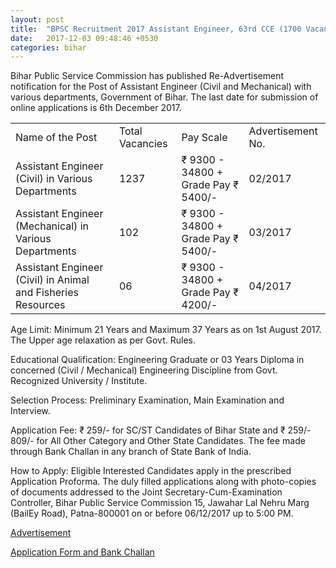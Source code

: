 ```yaml
---
layout: post
title:  "BPSC Recruitment 2017 Assistant Engineer, 63rd CCE (1700 Vacancies Opening)"
date:   2017-12-03 09:48:46 +0530
categories: bihar
---
```


Bihar Public Service Commission has published Re-Advertisement notification for the Post of Assistant Engineer (Civil and Mechanical) with various departments, Government of Bihar. The last date for submission of online applications is 6th December 2017.


<div class="table-responsive">
  <table class="table table-bordered">
    <tr>
      <td>Name of the Post</td>
      <td>Total Vacancies</td>
      <td>Pay Scale</td>
      <td>Advertisement No.</td>
    </tr> 
    <tr>
      <td>Assistant Engineer (Civil) in Various Departments</td>
      <td>1237</td>
      <td>₹ 9300 - 34800 + Grade Pay ₹ 5400/-</td>
      <td>02/2017</td>
    </tr> 
    <tr>
      <td>Assistant Engineer (Mechanical) in Various Departments</td>
      <td>102</td>
      <td>₹ 9300 - 34800 + Grade Pay ₹ 5400/-</td>
      <td>03/2017</td>
    </tr> 
    <tr>
      <td>Assistant Engineer (Civil) in Animal and Fisheries Resources</td>
      <td>06</td>
      <td>₹ 9300 - 34800 + Grade Pay ₹ 4200/-</td>
      <td>04/2017</td>
    </tr> 
 </table>
</div>





Age Limit: Minimum 21 Years and Maximum 37 Years as on 1st August 2017. The Upper age relaxation as per Govt. Rules.

Educational Qualification: Engineering Graduate or 03 Years Diploma in concerned (Civil / Mechanical) Engineering Discipline from Govt. Recognized University / Institute.

Selection Process: Preliminary Examination, Main Examination and Interview.

Application Fee: ₹ 259/- for SC/ST Candidates of Bihar State and ₹ 259/- 809/- for All Other Category and Other State Candidates. The fee made through Bank Challan in any branch of State Bank of India.


How to Apply: Eligible Interested Candidates apply in the prescribed Application Proforma. The duly filled applications along with photo-copies of documents addressed to the Joint Secretary-Cum-Examination Controller, Bihar Public Service Commission 15, Jawahar Lal Nehru Marg (BailEy Road), Patna-800001 on or before 06/12/2017 up to 5:00 PM.


[Advertisement](http://bpsc.bih.nic.in/Advt/Re-Advt-02-03-04-2017-AE.pdf)

[Application Form and Bank Challan](http://bpsc.bih.nic.in/)
